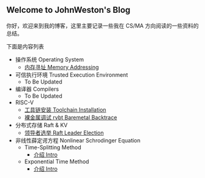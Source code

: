 ## Welcome to JohnWeston's Blog

你好，欢迎来到我的博客，这里主要记录一些我在 CS/MA 方向阅读的一些资料的总结。

下面是内容列表

- 操作系统 Operating System
  - [内存寻址 Memory Addressing](./os/mem_addr)
- 可信执行环境 Trusted Execution Environment
  - To Be Updated
- 编译器 Compilers
  - To Be Updated
- RISC-V
  - [工具链安装 Toolchain Installation](./riscv/toolchain)
  - [裸金属调试 rvbt Baremetal Backtrace](./riscv/rvbt.md)
- 分布式存储 Raft & KV
  - [领导者选举 Raft Leader Election](./raft/leader_election)
- 非线性薛定谔方程 Nonlinear Schrodinger Equation
  - Time-Splitting Method
    - [介绍 Intro](./time_splitting/intro)
  - Exponential Time Method
    - [介绍 Intro](./etd/intro)
